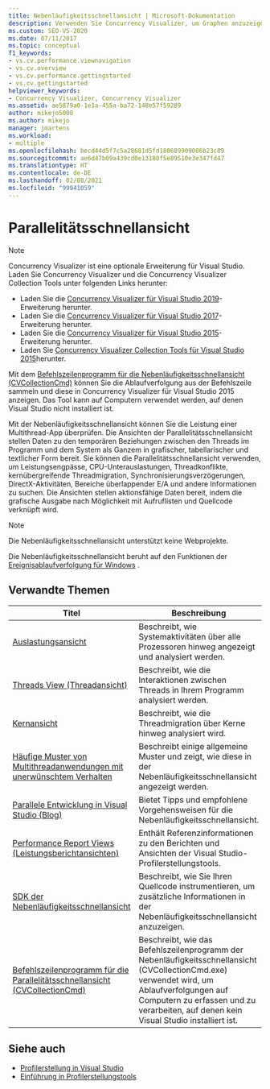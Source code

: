 ```yaml
---
title: Nebenläufigkeitsschnellansicht | Microsoft-Dokumentation
description: Verwenden Sie Concurrency Visualizer, um Graphen anzuzeigen, die den zeitlichen Ablauf von Threads in Ihrer Multithread-App zeigen. Dies unterstützt Sie beim Lösen von Leistungsproblemen.
ms.custom: SEO-VS-2020
ms.date: 07/11/2017
ms.topic: conceptual
f1_keywords:
- vs.cv.performance.viewnavigation
- vs.cv.overview
- vs.cv.performance.gettingstarted
- vs.cv.gettingstarted
helpviewer_keywords:
- Concurrency Visualizer, Concurrency Visualizer
ms.assetid: ae5879a0-1e1a-455a-ba72-148e57f59289
author: mikejo5000
ms.author: mikejo
manager: jmartens
ms.workload:
- multiple
ms.openlocfilehash: becd44d5f7c5a28681d5fd180689909086b23c89
ms.sourcegitcommit: ae6d47b09a439cd0e13180f5e89510e3e347fd47
ms.translationtype: HT
ms.contentlocale: de-DE
ms.lasthandoff: 02/08/2021
ms.locfileid: "99941059"
---
```

# <a name="concurrency-visualizer"></a>Parallelitätsschnellansicht

> [!NOTE]
> Concurrency Visualizer ist eine optionale Erweiterung für Visual Studio. Laden Sie Concurrency Visualizer und die Concurrency Visualizer Collection Tools unter folgenden Links herunter:
>
> - Laden Sie die [Concurrency Visualizer für Visual Studio 2019](https://marketplace.visualstudio.com/items?itemName=Diagnostics.DiagnosticsConcurrencyVisualizer2019#overview)-Erweiterung herunter.
> - Laden Sie die [Concurrency Visualizer für Visual Studio 2017](https://marketplace.visualstudio.com/items?itemName=VisualStudioProductTeam.ConcurrencyVisualizer2017#overview)-Erweiterung herunter.
> - Laden Sie die [Concurrency Visualizer für Visual Studio 2015](https://marketplace.visualstudio.com/items?itemName=Diagnostics.ConcurrencyVisualizerforVisualStudio2015)-Erweiterung herunter.
> - Laden Sie [Concurrency Visualizer Collection Tools für Visual Studio 2015](https://www.microsoft.com/download/details.aspx?id=49103)herunter.
>
> Mit dem [Befehlszeilenprogramm für die Nebenläufigkeitsschnellansicht (CVCollectionCmd)](../profiling/concurrency-visualizer-command-line-utility-cvcollectioncmd.md) können Sie die Ablaufverfolgung aus der Befehlszeile sammeln und diese in Concurrency Visualizer für Visual Studio 2015 anzeigen. Das Tool kann auf Computern verwendet werden, auf denen Visual Studio nicht installiert ist.

Mit der Nebenläufigkeitsschnellansicht können Sie die Leistung einer Multithread-App überprüfen. Die Ansichten der Parallelitätsschnellansicht stellen Daten zu den temporären Beziehungen zwischen den Threads im Programm und dem System als Ganzem in grafischer, tabellarischer und textlicher Form bereit. Sie können die Parallelitätsschnellansicht verwenden, um Leistungsengpässe, CPU-Unterauslastungen, Threadkonflikte, kernübergreifende Threadmigration, Synchronisierungsverzögerungen, DirectX-Aktivitäten, Bereiche überlappender E/A und andere Informationen zu suchen. Die Ansichten stellen aktionsfähige Daten bereit, indem die grafische Ausgabe nach Möglichkeit mit Aufruflisten und Quellcode verknüpft wird.

> [!NOTE]
> Die Nebenläufigkeitsschnellansicht unterstützt keine Webprojekte.

Die Nebenläufigkeitsschnellansicht beruht auf den Funktionen der [Ereignisablaufverfolgung für Windows](/windows/win32/etw/event-tracing-portal) .

## <a name="related-topics"></a>Verwandte Themen

|Titel|Beschreibung|
|-----------|-----------------|
|[Auslastungsansicht](../profiling/utilization-view.md)|Beschreibt, wie Systemaktivitäten über alle Prozessoren hinweg angezeigt und analysiert werden.|
|[Threads View (Threadansicht)](../profiling/threads-view-parallel-performance.md)|Beschreibt, wie die Interaktionen zwischen Threads in Ihrem Programm analysiert werden.|
|[Kernansicht](../profiling/cores-view.md)|Beschreibt, wie die Threadmigration über Kerne hinweg analysiert wird.|
|[Häufige Muster von Multithreadanwendungen mit unerwünschtem Verhalten](../profiling/common-patterns-for-poorly-behaved-multithreaded-applications.md)|Beschreibt einige allgemeine Muster und zeigt, wie diese in der Nebenläufigkeitsschnellansicht angezeigt werden.|
|[Parallele Entwicklung in Visual Studio (Blog)](/archive/blogs/visualizeparallel/)|Bietet Tipps und empfohlene Vorgehensweisen für die Nebenläufigkeitsschnellansicht.|
|[Performance Report Views (Leistungsberichtansichten)](../profiling/performance-report-views.md)|Enthält Referenzinformationen zu den Berichten und Ansichten der Visual Studio-Profilerstellungstools.|
|[SDK der Nebenläufigkeitsschnellansicht](../profiling/concurrency-visualizer-sdk.md)|Beschreibt, wie Sie Ihren Quellcode instrumentieren, um zusätzliche Informationen in der Nebenläufigkeitsschnellansicht anzuzeigen.|
|[Befehlszeilenprogramm für die Parallelitätsschnellansicht (CVCollectionCmd)](../profiling/concurrency-visualizer-command-line-utility-cvcollectioncmd.md)|Beschreibt, wie das Befehlszeilenprogramm der Nebenläufigkeitsschnellansicht (CVCollectionCmd.exe) verwendet wird, um Ablaufverfolgungen auf Computern zu erfassen und zu verarbeiten, auf denen kein Visual Studio installiert ist.|

## <a name="see-also"></a>Siehe auch

- [Profilerstellung in Visual Studio](../profiling/index.yml)
- [Einführung in Profilerstellungstools](../profiling/profiling-feature-tour.md)